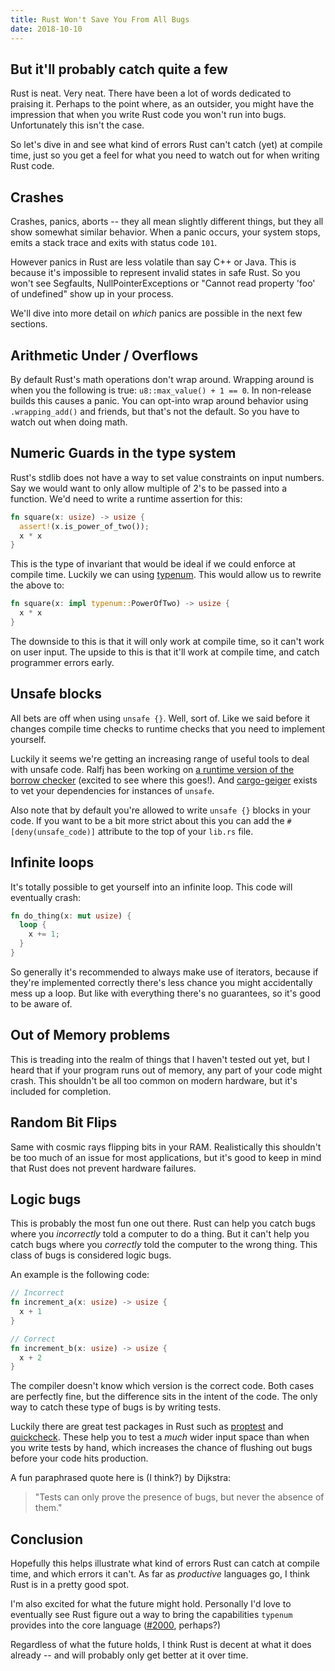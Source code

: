 ```yaml
---
title: Rust Won't Save You From All Bugs
date: 2018-10-10
---
```


## But it'll probably catch quite a few
Rust is neat. Very neat. There have been a lot of words dedicated to praising
it. Perhaps to the point where, as an outsider, you might have the impression
that when you write Rust code you won't run into bugs. Unfortunately this isn't
the case.

So let's dive in and see what kind of errors Rust can't catch (yet) at compile
time, just so you get a feel for what you need to watch out for when writing
Rust code.

## Crashes
Crashes, panics, aborts -- they all mean slightly different things, but they
all show somewhat similar behavior. When a panic occurs, your system stops,
emits a stack trace and exits with status code `101`.

However panics in Rust are less volatile than say C++ or Java. This is because
it's impossible to represent invalid states in safe Rust. So you won't see
Segfaults, NullPointerExceptions or "Cannot read property 'foo' of undefined"
show up in your process.

We'll dive into more detail on _which_ panics are possible in the next few
sections.

## Arithmetic Under / Overflows
By default Rust's math operations don't wrap around. Wrapping around is when you
the following is true: `u8::max_value() + 1 == 0`. In non-release builds this
causes a panic. You can opt-into wrap around behavior using `.wrapping_add()`
and friends, but that's not the default. So you have to watch out when doing
math.

## Numeric Guards in the type system
Rust's stdlib does not have a way to set value constraints on input numbers. Say
we would want to only allow multiple of 2's to be passed into a function. We'd
need to write a runtime assertion for this:
```rust
fn square(x: usize) -> usize {
  assert!(x.is_power_of_two());
  x * x
}
```

This is the type of invariant that would be ideal if we could enforce at compile
time. Luckily we can using [typenum](https://docs.rs/typenum/). This would allow
us to rewrite the above to:

```rust
fn square(x: impl typenum::PowerOfTwo) -> usize {
  x * x
}
```

The downside to this is that it will only work at compile time, so it can't work
on user input. The upside to this is that it'll work at compile time, and catch
programmer errors early.

## Unsafe blocks
All bets are off when using `unsafe {}`. Well, sort of. Like we said before it
changes compile time checks to runtime checks that you need to implement
yourself.

Luckily it seems we're getting an increasing range of useful tools to deal with
unsafe code. Ralfj has been working on [a runtime version of the borrow
checker](https://www.ralfj.de/blog/2018/08/07/stacked-borrows.html) (excited to
see where this goes!). And [cargo-geiger](https://crates.io/crates/cargo-geiger)
exists to vet your dependencies for instances of `unsafe`.

Also note that by default you're allowed to write `unsafe {}` blocks in your
code. If you want to be a bit more strict about this you can add the
`#[deny(unsafe_code)]` attribute to the top of your `lib.rs` file.

## Infinite loops
It's totally possible to get yourself into an infinite loop. This code will
eventually crash:

```rust
fn do_thing(x: mut usize) {
  loop {
    x += 1;
  }
}
```

So generally it's recommended to always make use of iterators, because if
they're implemented correctly there's less chance you might accidentally mess up
a loop. But like with everything there's no guarantees, so it's good to be aware
of.

## Out of Memory problems
This is treading into the realm of things that I haven't tested out yet, but I
heard that if your program runs out of memory, any part of your code might
crash. This shouldn't be all too common on modern hardware, but it's included
for completion.

## Random Bit Flips
Same with cosmic rays flipping bits in your RAM. Realistically this shouldn't be
too much of an issue for most applications, but it's good to keep in mind that
Rust does not prevent hardware failures.

## Logic bugs
This is probably the most fun one out there. Rust can help you catch bugs where
you _incorrectly_ told a computer to do a thing. But it can't help you catch
bugs where you _correctly_ told the computer to the wrong thing. This class of
bugs is considered logic bugs.

An example is the following code:
```rust
// Incorrect
fn increment_a(x: usize) -> usize {
  x + 1
}

// Correct
fn increment_b(x: usize) -> usize {
  x + 2
}
```

The compiler doesn't know which version is the correct code. Both cases are
perfectly fine, but the difference sits in the intent of the code. The only way
to catch these type of bugs is by writing tests.

Luckily there are great test packages in Rust such as
[proptest](https://github.com/altsysrq/proptest) and
[quickcheck](https://github.com/BurntSushi/quickcheck/). These help you to test
a _much_ wider input space than when you write tests by hand, which increases
the chance of flushing out bugs before your code hits production.

A fun paraphrased quote here is (I think?) by Dijkstra:
> "Tests can only prove the presence of bugs, but never the absence of them."

## Conclusion
Hopefully this helps illustrate what kind of errors Rust can catch at compile
time, and which errors it can't. As far as _productive_ languages go, I think
Rust is in a pretty good spot.

I'm also excited for what the future might hold. Personally I'd love to
eventually see Rust figure out a way to bring the capabilities `typenum`
provides into the core language
([#2000](https://github.com/rust-lang/rfcs/pull/2000), perhaps?)

Regardless of what the future holds, I think Rust is decent at what it does
already -- and will probably only get better at it over time.
